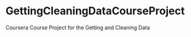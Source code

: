 GettingCleaningDataCourseProject
================================

Coursera Course Project for the Getting and Cleaning Data 
